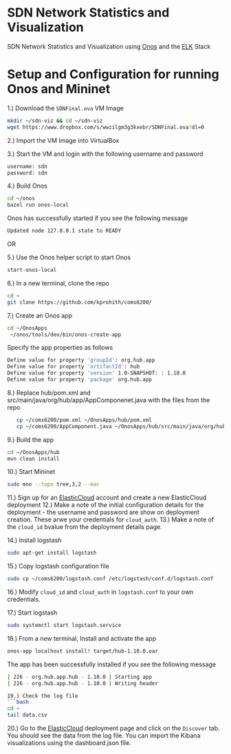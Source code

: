 # SDN Network Statistics and Visualization
SDN Network Statistics and Visualization using [Onos](https://opennetworking.org/onos/) and the [ELK](https://www.elastic.co/what-is/elk-stack) Stack

# Setup and Configuration for running Onos and Mininet

1.) Download the ```SDNFinal.ova``` VM Image
```bash
mkdir ~/sdn-viz && cd ~/sdn-viz
wget https://www.dropbox.com/s/wwzilgm3g3kxebr/SDNFinal.ova?dl=0
```

2.) Import the VM Image into VirtualBox

3.) Start the VM and login with the following username and password
```bash
username: sdn
password: sdn
```

4.) Build Onos 
```bash
cd ~/onos
bazel run onos-local 
```
Onos has successfully started if you see the following message
```bash
Updated node 127.0.0.1 state to READY 
```
OR

5.) Use the Onos helper script to start Onos
```bash
start-onos-local
```
6.) In a new terminal, clone the repo
```bash
cd ~
git clone https://github.com/kprohith/coms6200/
```

7.) Create an Onos app
```bash
cd ~/OnosApps
 ~/onos/tools/dev/bin/onos-create-app  
 ```
 Specify the app properties as follows
 ```bash
 Define value for property 'groupId': org.hub.app
 Define value for property 'artifactId': hub
 Define value for property 'version' 1.0-SNAPSHOT: : 1.10.0
 Define value for property 'package' org.hub.app
```
 8.) Replace hub/pom.xml and src/main/java/org/hub/app/AppComponenet.java with the files from the repo
 ```bash
    cp ~/coms6200/pom.xml ~/OnosApps/hub/pom.xml
    cp ~/coms6200/AppComponent.java ~/OnosApps/hub/src/main/java/org/hub/app/AppComponent.java
```
9.) Build the app
```bash
cd ~/OnosApps/hub
mvn clean install
```
10.) Start Mininet
```bash
sudo mno --topo tree,3,2 --mac
```
11.) Sign up for an [ElasticCloud](https://cloud.elastic.co/home) account and create a new ElasticCloud deployment
12.) Make a note of the initial configuration details for the deployment - the username and password are show on deployment creation. These arwe your credentials for ```cloud_auth```.
13.) Make a note of the ```cloud_id``` bvalue from the deployment details page.

14.) Install logstash
```bash
sudo apt-get install logstash
```
15.) Copy logstash configuration file
```bash
sudo cp ~/coms6200/logstash.conf /etc/logstash/conf.d/logstash.conf
```
16.) Modify ```cloud_id``` and ```cloud_auth``` in ```logstash.conf``` to your own credentials.

17.) Start logstash
```bash
sudo systemctl start logstash.service
```

18.) From a new terminal, Install and activate the app
```bash
onos-app localhost install! target/hub-1.10.0.oar
```
The app has been successfully installed if you see the following message
```bash
| 226 - org.hub.app.hub - 1.10.0 | Starting app
| 226 - org.hub.app.hub - 1.10.0 | Writing header

19.) Check the log file
```bash
cd ~
tail data.csv
```
20.) Go to the [ElasticCloud](https://cloud.elastic.co/home) deployment page and click on the ```Discover``` tab. You should see the data from the log file.
You can import the Kibana visualizations using the dashboard.json file.
